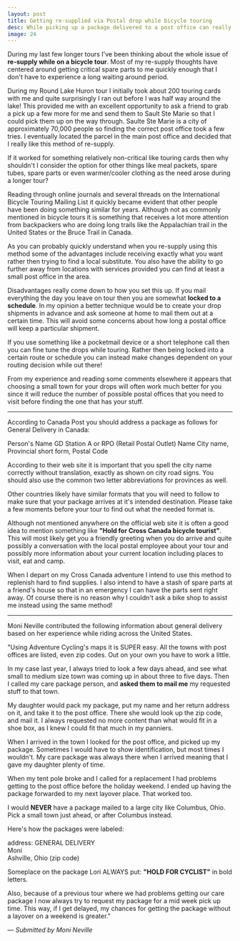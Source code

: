 ```yaml
---
layout: post
title: Getting re-supplied via Postal drop while bicycle touring
desc: While picking up a package delivered to a post office can really save time and energy try to avoid sending too much stuff at once otherwise stowing it away in your saddlebags or trailer might be a bit challenging!
image: 24
---
```



During my last few longer tours I've been thinking about the whole issue of **re-supply while on a bicycle tour**. 
Most of my re-supply thoughts have centered around getting critical spare parts to me quickly enough that 
I don't have to experience a long waiting around period.

During my Round Lake Huron tour I initially took about 200 touring cards with me and quite surprisingly 
I ran out before I was half way around the lake! This provided me with an excellent opportunity to ask a 
friend to grab a pick up a few more for me and send them to Sault Ste Marie so that I could pick them up 
on the way through. Saulte Ste Marie is a city of approximately 70,000 people so finding the correct post 
office took a few tries. I eventually located the parcel in the main post office and decided that 
I really like this method of re-supply.

If it worked for something relatively non-critical like touring cards then why shouldn't I consider the 
option for other things like meal packets, spare tubes, spare parts or even warmer/cooler clothing as 
the need arose during a longer tour?

Reading through online journals and several threads on the International Bicycle Touring Mailing List 
it quickly became evident that other people have been doing something similar for years. Although not 
as commonly mentioned in bicycle tours it is something that receives a lot more attention from 
backpackers who are doing long trails like the Appalachian trail in the United States or the Bruce Trail in Canada.

As you can probably quickly understand when you re-supply using this method some of the advantages 
include receiving exactly what you want rather then trying to find a local substitute. You also have 
the ability to go further away from locations with services provided you can find at least a small post office in the area.

Disadvantages really come down to how you set this up. If you mail everything the day you leave on 
tour then you are somewhat **locked to a schedule**. In my opinion a better technique would be to create 
your drop shipments in advance and ask someone at home to mail them out at a certain time. This will 
avoid some concerns about how long a postal office will keep a particular shipment.

If you use something like a pocketmail device or a short telephone call then you can fine tune the 
drops while touring. Rather then being locked into a certain route or schedule you can instead make 
changes dependent on your routing decision while out there!

From my experience and reading some comments elsewhere it appears that choosing a small town for your 
drops will often work much better for you since it will reduce the number of possible postal offices 
that you need to visit before finding the one that has your stuff.


---

According to Canada Post you should address a package as follows for General Delivery in Canada:

Person's Name
GD Station A or RPO (Retail Postal Outlet) Name 
City name, Provincial short form, Postal Code

According to their web site it is important that you spell the city name correctly without translation, 
exactly as shown on city road signs. You should also use the common two letter abbreviations for provinces as well.

Other countries likely have similar formats that you will need to follow to make sure that your package 
arrives at it's intended destination. Please take a few moments before your tour to find out what the needed format is.

Although not mentioned anywhere on the official web site it is often a good idea to mention something 
like **"Hold for Cross Canada bicycle tourist"**. This will most likely get you a friendly greeting when 
you do arrive and quite possibly a conversation with the local postal employee about your tour and 
possibly more information about your current location including places to visit, eat and camp.

When I depart on my Cross Canada adventure I intend to use this method to replenish hard to find supplies. 
I also intend to have a stash of spare parts at a friend's house so that in an emergency I can have the 
parts sent right away. Of course there is no reason why I couldn't ask a bike shop to assist me instead 
using the same method!

 
---


Moni Neville contributed the following information about general delivery based on her experience while 
riding across the United States.

"Using Adventure Cycling's maps it is SUPER easy. All the towns with post offices are listed, even zip codes. 
Out on your own you have to work a little.

In my case last year, I always tried to look a few days ahead, and see what small to medium size town was 
coming up in about three to five days. Then I called my care package person, and **asked them to mail me** my 
requested stuff to that town.

My daughter would pack my package, put my name and her return address on it, and take it to the post office. 
There she would look up the zip code, and mail it. I always requested no more content than what would fit 
in a shoe box, as I knew I could fit that much in my panniers.

When I arrived in the town I looked for the post office, and picked up my package. Sometimes I would 
have to show identification, but most times I wouldn't. My care package was always there when I arrived 
meaning that I gave my daughter plenty of time.

When my tent pole broke and I called for a replacement I had problems getting to the post office before 
the holiday weekend. I ended up having the package forwarded to my next layover place. That worked too.

I would **NEVER** have a package mailed to a large city like Columbus, Ohio. Pick a small town just ahead, or 
after Columbus instead.

Here's how the packages were labeled:

address: GENERAL DELIVERY  
Moni  
Ashville, Ohio (zip code)  

Someplace on the package Lori ALWAYS put: **"HOLD FOR CYCLIST"** in bold letters.

Also, because of a previous tour where we had problems getting our care package I now always try to 
request my package for a mid week pick up time. This way, if I get delayed, my chances for getting 
the package without a layover on a weekend is greater."

&mdash; *Submitted by Moni Neville*